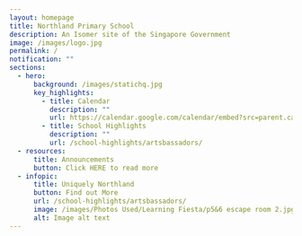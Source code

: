 ```yaml
---
layout: homepage
title: Northland Primary School
description: An Isomer site of the Singapore Government
image: /images/logo.jpg
permalink: /
notification: ""
sections:
  - hero:
      background: /images/statichq.jpg
      key_highlights:
        - title: Calendar
          description: ""
          url: https://calendar.google.com/calendar/embed?src=parent.calendar%40nps.edu.sg&ctz=Asia%2FSingapore
        - title: School Highlights
          description: ""
          url: /school-highlights/artsbassadors/
  - resources:
      title: Announcements
      button: Click HERE to read more
  - infopic:
      title: Uniquely Northland
      button: Find out More
      url: /school-highlights/artsbassadors/
      image: /images/Photos Used/Learning Fiesta/p5&6 escape room 2.jpg
      alt: Image alt text
---
```

